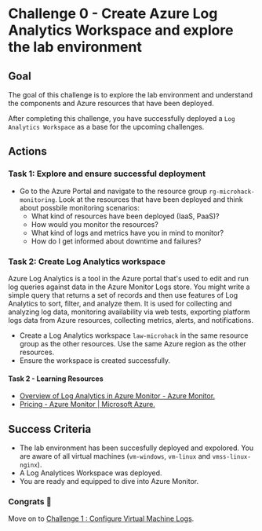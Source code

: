 # Challenge 0 - Create Azure Log Analytics Workspace and explore the lab environment

## **Goal**

The goal of this challenge is to explore the lab environment and understand the components and Azure resources that have been deployed.

After completing this challenge, you have successfully deployed a `Log Analytics Workspace` as a base for the upcoming challenges.

## **Actions**

### Task 1: Explore and ensure successful deployment

- Go to the Azure Portal and navigate to the resource group `rg-microhack-monitoring`. Look at the resources that have been deployed and think about possbile monitoring scenarios:
  - What kind of resources have been deployed (IaaS, PaaS)?
  - How would you monitor the resources?
  - What kind of logs and metrics have you in mind to monitor?
  - How do I get informed about downtime and failures?

### Task 2: Create Log Analytics workspace

Azure Log Analytics is a tool in the Azure portal that's used to edit and run log queries against data in the Azure Monitor Logs store. You might write a simple query that returns a set of records and then use features of Log Analytics to sort, filter, and analyze them. It is used for collecting and analyzing log data, monitoring availability via web tests, exporting platform logs data from Azure resources, collecting metrics, alerts, and notifications.

- Create a Log Analytics workspace `law-microhack` in the same resource group as the other resources. Use the same Azure region as the other resources.
- Ensure the workspace is created successfully.

#### Task 2 - Learning Resources

- [Overview of Log Analytics in Azure Monitor - Azure Monitor.](https://learn.microsoft.com/en-us/azure/azure-monitor/logs/log-analytics-overview)
- [Pricing - Azure Monitor | Microsoft Azure.](https://azure.microsoft.com/en-in/pricing/details/monitor/)

## Success Criteria

- The lab environment has been succesfully deployed and expolored. You are aware of all virtual machines (`vm-windows`, `vm-linux` and `vmss-linux-nginx`).
- A Log Analytices Workspace was deployed.
- You are ready and equipped to dive into Azure Monitor.

### Congrats :partying_face:

 Move on to [Challenge 1 : Configure Virtual Machine Logs](01_challenge.md).

